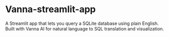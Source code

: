 # Vanna-streamlit-app
A Streamlit app that lets you query a SQLite database using plain English. Built with Vanna AI for natural language to SQL translation and visualization.
